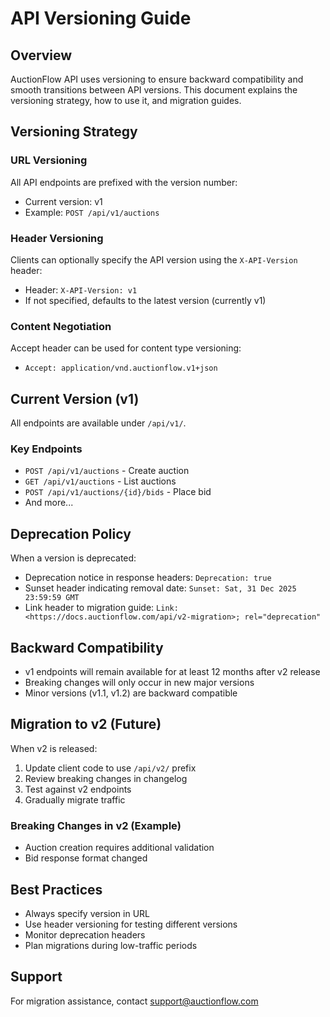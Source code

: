 # API Versioning Guide

## Overview

AuctionFlow API uses versioning to ensure backward compatibility and smooth transitions between API versions. This document explains the versioning strategy, how to use it, and migration guides.

## Versioning Strategy

### URL Versioning
All API endpoints are prefixed with the version number:
- Current version: v1
- Example: `POST /api/v1/auctions`

### Header Versioning
Clients can optionally specify the API version using the `X-API-Version` header:
- Header: `X-API-Version: v1`
- If not specified, defaults to the latest version (currently v1)

### Content Negotiation
Accept header can be used for content type versioning:
- `Accept: application/vnd.auctionflow.v1+json`

## Current Version (v1)

All endpoints are available under `/api/v1/`.

### Key Endpoints
- `POST /api/v1/auctions` - Create auction
- `GET /api/v1/auctions` - List auctions
- `POST /api/v1/auctions/{id}/bids` - Place bid
- And more...

## Deprecation Policy

When a version is deprecated:
- Deprecation notice in response headers: `Deprecation: true`
- Sunset header indicating removal date: `Sunset: Sat, 31 Dec 2025 23:59:59 GMT`
- Link header to migration guide: `Link: <https://docs.auctionflow.com/api/v2-migration>; rel="deprecation"`

## Backward Compatibility

- v1 endpoints will remain available for at least 12 months after v2 release
- Breaking changes will only occur in new major versions
- Minor versions (v1.1, v1.2) are backward compatible

## Migration to v2 (Future)

When v2 is released:
1. Update client code to use `/api/v2/` prefix
2. Review breaking changes in changelog
3. Test against v2 endpoints
4. Gradually migrate traffic

### Breaking Changes in v2 (Example)
- Auction creation requires additional validation
- Bid response format changed

## Best Practices

- Always specify version in URL
- Use header versioning for testing different versions
- Monitor deprecation headers
- Plan migrations during low-traffic periods

## Support

For migration assistance, contact support@auctionflow.com